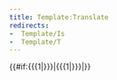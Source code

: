 ```yaml
---
title: Template:Translate
redirects:
-  Template/Is
-  Template/T
---
```


{{#if:{{{1|}}}|<span data-translate="true">{{{1|}}}</span>|}}